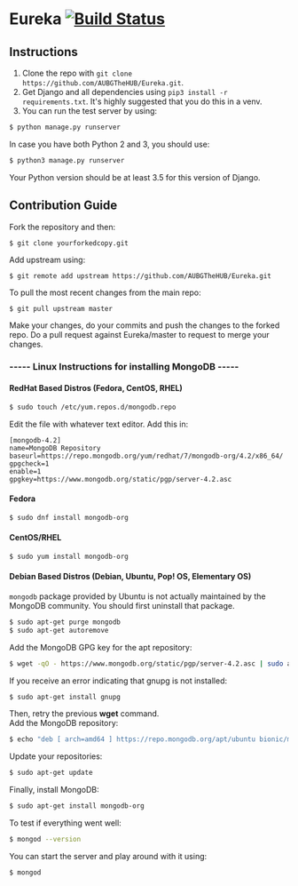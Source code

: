 # Eureka [![Build Status](https://travis-ci.com/AUBGTheHUB/Eureka.svg?branch=develop)](https://travis-ci.com/AUBGTheHUB/Eureka)

## Instructions  

 1. Clone the repo with ```git clone https://github.com/AUBGTheHUB/Eureka.git```.  
 2. Get Django and all dependencies using ```pip3 install -r requirements.txt```. It's highly suggested that you do this in a venv.  
 3. You can run the test server by using:

```bash
$ python manage.py runserver
```

 In case you have both Python 2 and 3, you should use:  

```bash
$ python3 manage.py runserver
```

Your Python version should be at least 3.5 for this version of Django.

## Contribution Guide

 Fork the repository and then:  

```
$ git clone yourforkedcopy.git
```  

 Add upstream using:

```
$ git remote add upstream https://github.com/AUBGTheHUB/Eureka.git
```  

 To pull the most recent changes from the main repo:  

```
$ git pull upstream master
```

 Make your changes, do your commits and push the changes to the forked repo.
 Do a pull request against Eureka/master to request to merge your changes.

### ----- Linux Instructions for installing MongoDB -----

#### RedHat Based Distros (Fedora, CentOS, RHEL)

```bash
$ sudo touch /etc/yum.repos.d/mongodb.repo
```

Edit the file with whatever text editor. Add this in: 

```
[mongodb-4.2]
name=MongoDB Repository
baseurl=https://repo.mongodb.org/yum/redhat/7/mongodb-org/4.2/x86_64/
gpgcheck=1
enable=1
gpgkey=https://www.mongodb.org/static/pgp/server-4.2.asc
```

#### Fedora

```bash
$ sudo dnf install mongodb-org
```  

#### CentOS/RHEL  

```bash
$ sudo yum install mongodb-org
```  
  
#### Debian Based Distros (Debian, Ubuntu, Pop! OS, Elementary OS)

```mongodb``` package provided by Ubuntu is not actually maintained by the MongoDB community. You should first uninstall that package.  

```bash
$ sudo apt-get purge mongodb
$ sudo apt-get autoremove
```

Add the MongoDB GPG key for the apt repository: 

```bash
$ wget -qO - https://www.mongodb.org/static/pgp/server-4.2.asc | sudo apt-key add -
```

If you receive an error indicating that gnupg is not installed:

```bash
$ sudo apt-get install gnupg
```

Then, retry the previous **wget** command.  
Add the MongoDB repository:

```bash
$ echo "deb [ arch=amd64 ] https://repo.mongodb.org/apt/ubuntu bionic/mongodb-org/4.2 multiverse" | sudo tee /etc/apt/sources.list.d/mongodb.list
```

Update your repositories:

```bash
$ sudo apt-get update
```

Finally, install MongoDB:

```bash
$ sudo apt-get install mongodb-org
```

To test if everything went well:

```bash
$ mongod --version
```

You can start the server and play around with it using:

```bash
$ mongod
```

